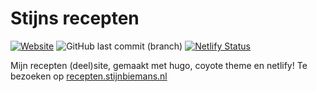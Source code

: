 # Stijns recepten
[![Website](https://img.shields.io/website?down_color=red&down_message=offline&label=website&up_color=green&up_message=online&url=https://recepten.stijnbiemans.nl)](https://recepten.stijnbiemans.nl) ![GitHub last commit (branch)](https://img.shields.io/github/last-commit/iroQuai/recepten/main) [![Netlify Status](https://api.netlify.com/api/v1/badges/f840819e-c59b-497f-bef1-b9600a939579/deploy-status)](https://app.netlify.com/sites/recepten-iroquai/deploys)

Mijn recepten (deel)site, gemaakt met hugo, coyote theme en netlify! Te bezoeken op [recepten.stijnbiemans.nl](https://recepten.stijnbiemans.nl)
